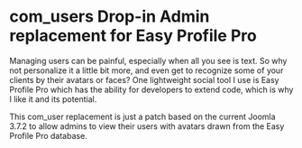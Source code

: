 # com_users Drop-in Admin replacement for Easy Profile Pro

Managing users can be painful, especially when all you see is text. So why not personalize it a little bit more, and even get to recognize some of your clients by their avatars or faces? One lightweight social tool I use is Easy Profile Pro which has the ability for developers to extend code, which is why I like it and its potential.

This com_user replacement is just a patch based on the current Joomla 3.7.2 to allow admins to view their users with avatars drawn from the Easy Profile Pro database.
